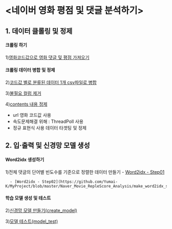# <네이버 영화 평점 및 댓글 분석하기>

## 1. 데이터 클롤링 및 정제

 #### 크롤링 하기
  1)[영화코드값으로 영화 댓글 및 평점 가져오기](https://github.com/Yumai-K/MyProject/blob/master/Naver_Movie_RepleScore_Analysis/movie_reple_crawling_final.ipynb)
 #### 크롤링 데이터 병합 및 정제
  2)[코드값 별로 분류된 데이터 1개 csv파일로 병합](https://github.com/Yumai-K/MyProject/blob/master/Naver_Movie_RepleScore_Analysis/merge_csv_data.ipynb)
  
  3)[불필요 컬럼 제거](https://github.com/Yumai-K/MyProject/blob/master/Naver_Movie_RepleScore_Analysis/refine_csv.ipynb)
  
  4)[contents 내용 정제](https://github.com/Yumai-K/MyProject/blob/master/Naver_Movie_RepleScore_Analysis/refine_contents.ipynb)

  - url 영화 코드값 사용
  - 속도문제해결 위해 : ThreadPoll 사용
  - 정규 표현식 사용 데이터 타겟팅 및 정제


## 2. 입·출력 및 신경망 모델 생성

 #### Word2idx 생성하기
  1)전체 댓글의 단어별 빈도수를 기준으로 정렬한 데이터 만들기
      - [Word2idx - Step01](https://github.com/Yumai-K/MyProject/blob/master/Naver_Movie_RepleScore_Analysis/make_word2idx_step01.ipynb)
      
      - [Word2idx - Step02](https://github.com/Yumai-K/MyProject/blob/master/Naver_Movie_RepleScore_Analysis/make_word2idx_step02.ipynb)

  #### 학습 모델 생성 및 테스트
  2)[신경망 모델 만들기(create_model)]()
  
  3)[모델 테스트(model_test)]()
